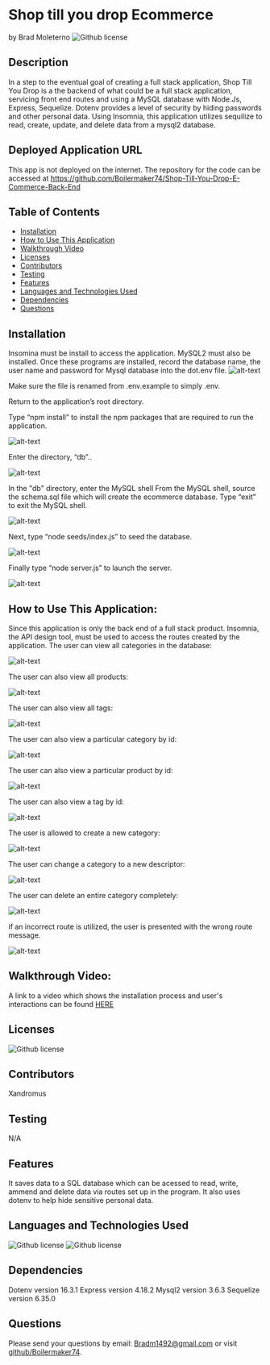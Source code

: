 # Shop till you drop Ecommerce 
  by Brad Moleterno    ![Github license](https://img.shields.io/badge/license-MIT-blue.svg)
## Description
In a step to the eventual goal of creating a full stack application, Shop Till You Drop is a the backend of what could be a full stack application, servicing front end routes and using a MySQL database with Node.Js, Express, Sequelize. Dotenv provides a level of security by hiding passwords and other personal data. Using Insomnia, this application  utilizes sequilize to read, create, update, and delete data from a mysql2 database.
## Deployed Application URL
This app is not deployed on the internet. The repository for the code can be accessed at https://github.com/Boilermaker74/Shop-Till-You-Drop-E-Commerce-Back-End
## Table of Contents
* [Installation](#installation)
* [How to Use This Application](#how-to-use-this-application)
* [Walkthrough Video](#walkthrough-video)
* [Licenses](#Licenses)
* [Contributors](#contributors)
* [Testing](#testing)
* [Features](#features)
* [Languages and Technologies Used](#languages-and-technologies-used)
* [Dependencies](#dependencies)
* [Questions](#questions)

## Installation
Insomina must be install to access the application. MySQL2 must also be installed. Once these programs are installed, record the database name, the user name and password for Mysql database into the dot.env file.
![alt-text](./assets/Screenshot(125).png) 


Make sure the file is renamed from .env.example to simply .env. 

Return to the application’s root directory. 

Type “npm install” to install the npm packages that are required to run the application. 

![alt-text](./assets/npminstall.png)



Enter the directory, “db”..




![alt-text](./assets/Screenshot(118).png) 

In the "db" directory, enter the MySQL shell From the MySQL shell, source the schema.sql file which will create the ecommerce database.
Type “exit” to exit the MySQL shell. 




![alt-text](./assets/Screenshot(128).png) 



Next, type “node seeds/index.js” to seed the database. 

![alt-text](./assets/seed.png)



Finally type “node server.js” to launch the server. 

![alt-text](./assets/nodeServer.png)

## How to Use This Application:
Since this application is only the back end of a full stack product. Insomnia, the API design tool, must be used to access the routes created by the application.
The user can view all categories in the database:


![alt-text](./assets/getcat.png)

The user can also view all products:

![alt-text](./assets/gettag.png)


The user can also view all tags:

![alt-text](./assets/get1put.png)

The user can also view a particular category by id:

![alt-text](./assets/getput.png)

The user can also view a particular product by id:

![alt-text](./assets/get1cat.png)

The user can also view a tag by id:

![alt-text](./assets/get1tag.png)

The user is allowed to create a new category:

![alt-text](./assets/postcat.png)

The user can change a category to a new descriptor:

![alt-text](./assets/putcat.png)

The user can delete an entire category completely:

![alt-text](./assets/delcat.png)

if an incorrect route is utilized, the user is presented with the wrong route message.

![alt-text](./assets/wrong.png)

## Walkthrough Video:
A link to a video which shows the installation process and user's interactions can be found [HERE](https://app.screencastify.com/v2/watch/RFOCboapueeEhQLnVv7C)
## Licenses
![Github license](https://img.shields.io/badge/license-MIT-blue.svg)
## Contributors
Xandromus
## Testing
N/A
## Features
It saves data to a SQL database which can be acessed to read, write, ammend and delete data via routes set up in the program. It also uses dotenv to help hide sensitive personal data.
## Languages and Technologies Used
![Github license](https://img.shields.io/badge/Language-JavaScript-blue.svg)
![Github license](https://img.shields.io/badge/Technology-NodeJs,Mysql,Sequelize,Express-blue.svg)
## Dependencies
Dotenv    version  16.3.1
Express   version  4.18.2
Mysql2    version  3.6.3
Sequelize version  6.35.0

## Questions
Please send your questions by email:  Bradm1492@gmail.com or visit [github/Boilermaker74](https://github.com/Boilermaker74).
